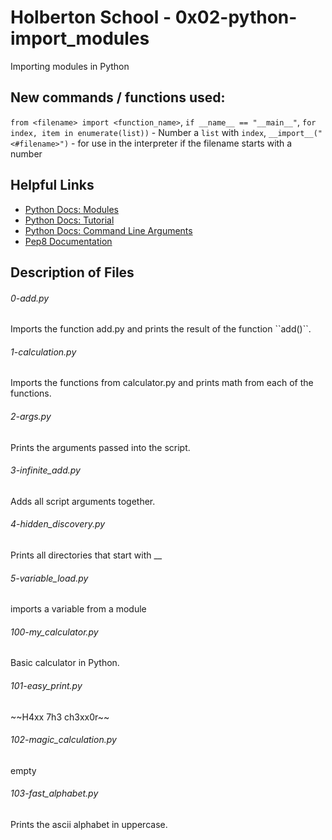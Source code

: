 # Holberton School - 0x02-python-import_modules
Importing modules in Python

## New commands / functions used:
``from <filename> import <function_name>``, ``if __name__ == "__main__"``, ``for index, item in enumerate(list))`` - Number a ``list`` with ``index``, ``__import__("<#filename>")`` - for use in the interpreter if the filename starts with a number

## Helpful Links
* [Python Docs: Modules](https://docs.python.org/3.4/tutorial/modules.html)
* [Python Docs: Tutorial](https://docs.python.org/3.4/tutorial/index.html)
* [Python Docs: Command Line Arguments](https://docs.python.org/3.4/tutorial/stdlib.html#command-line-arguments)
* [Pep8 Documentation](https://www.python.org/dev/peps/pep-0008/)

## Description of Files
<h6>0-add.py</h6>
Imports the function add.py and prints the result of the function ``add()``.

<h6>1-calculation.py</h6>
Imports the functions from calculator.py and prints math from each of the functions.

<h6>2-args.py</h6>
Prints the arguments passed into the script.

<h6>3-infinite_add.py</h6>
Adds all script arguments together.

<h6>4-hidden_discovery.py</h6>
Prints all directories that start with __

<h6>5-variable_load.py</h6>
imports a variable from a module

<h6>100-my_calculator.py</h6>
Basic calculator in Python.

<h6>101-easy_print.py</h6>
~~H4xx 7h3 ch3xx0r~~

<h6>102-magic_calculation.py</h6>
empty

<h6>103-fast_alphabet.py</h6>
Prints the ascii alphabet in uppercase.
